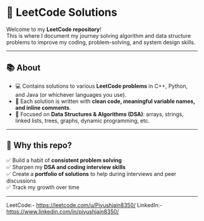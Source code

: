 # 🚀 LeetCode Solutions

Welcome to my **LeetCode repository**!  
This is where I document my journey solving algorithm and data structure problems to improve my coding, problem-solving, and system design skills.

---

## 📚 About

- 💻 Contains solutions to various **LeetCode problems** in C++, Python, and Java (or whichever languages you use).
- 📝 Each solution is written with **clean code, meaningful variable names, and inline comments**.
- 🌱 Focused on **Data Structures & Algorithms (DSA)**: arrays, strings, linked lists, trees, graphs, dynamic programming, etc.

---

## 🚀 Why this repo?

✅ Build a habit of **consistent problem solving**  
✅ Sharpen my **DSA and coding interview skills**  
✅ Create a **portfolio of solutions** to help during interviews and peer discussions  
✅ Track my growth over time

---

LeetCode:- https://leetcode.com/u/Piyushjain8350/
LinkedIn:- https://www.linkedin.com/in/piyushjain8350/


